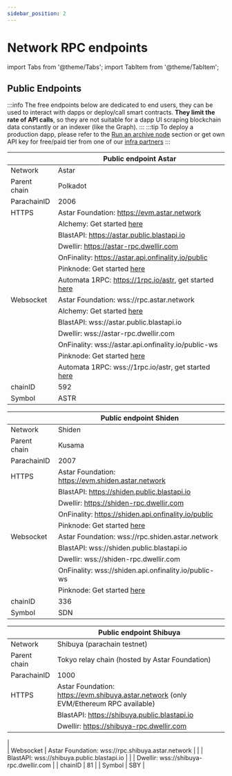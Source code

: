 ```yaml
---
sidebar_position: 2
---
```


# Network RPC endpoints

import Tabs from '@theme/Tabs';
import TabItem from '@theme/TabItem';

## Public Endpoints

:::info
The free endpoints below are dedicated to end users, they can be used to interact with dapps or deploy/call smart contracts.
<b>They limit the rate of API calls</b>, so they are not suitable for a dapp UI scraping blockchain data constantly or an indexer (like the Graph).
:::
:::tip
To deploy a production dapp, please refer to the [Run an archive node](/docs/nodes/archive-node/) section or get own API key for free/paid tier from one of our [infra partners](/docs/integrations/node-providers/)
:::

<Tabs>
<TabItem value="astar" label="Astar Network" default>

|   | Public endpoint Astar |
| --- | --- |
| Network | Astar |
| Parent chain | Polkadot |
| ParachainID | 2006 |
| HTTPS | Astar Foundation: https://evm.astar.network |
|         | Alchemy: Get started [here](https://www.alchemy.com/astar) |
|         | BlastAPI: https://astar.public.blastapi.io |
|         | Dwellir: https://astar-rpc.dwellir.com |
|         | OnFinality: https://astar.api.onfinality.io/public |
|         | Pinknode: Get started [here](https://www.pinknode.io/) |
|         | Automata 1RPC: https://1rpc.io/astr, get started [here](https://www.1rpc.io) |
| Websocket | Astar Foundation: wss://rpc.astar.network |
|           | Alchemy: Get started [here](https://www.alchemy.com/astar) |
|           | BlastAPI: wss://astar.public.blastapi.io |
|           | Dwellir: wss://astar-rpc.dwellir.com |
|           | OnFinality: wss://astar.api.onfinality.io/public-ws |
|           | Pinknode: Get started [here](https://www.pinknode.io/) |
|           | Automata 1RPC: wss://1rpc.io/astr, get started [here](https://www.1rpc.io) |
| chainID | 592 |
| Symbol | ASTR |

</TabItem>

<TabItem value="shiden" label="Shiden Network" default>

|   | Public endpoint Shiden |
| --- | --- |
| Network | Shiden |
| Parent chain | Kusama |
| ParachainID | 2007 |
| HTTPS | Astar Foundation: https://evm.shiden.astar.network |
|         | BlastAPI: https://shiden.public.blastapi.io |
|         | Dwellir: https://shiden-rpc.dwellir.com |
|         | OnFinality: https://shiden.api.onfinality.io/public |
|         | Pinknode: Get started [here](https://www.pinknode.io/) |
| Websocket |  Astar Foundation: wss://rpc.shiden.astar.network |
|           | BlastAPI: wss://shiden.public.blastapi.io |
|           | Dwellir: wss://shiden-rpc.dwellir.com |
|           | OnFinality: wss://shiden.api.onfinality.io/public-ws |
|           | Pinknode: Get started [here](https://www.pinknode.io/) |
| chainID | 336 |
| Symbol | SDN |

</TabItem>

<TabItem value="shibuya" label="Shibuya Network" default>

|   | Public endpoint Shibuya |
| --- | --- |
| Network | Shibuya (parachain testnet) |
| Parent chain | Tokyo relay chain (hosted by Astar Foundation) |
| ParachainID | 1000 |
| HTTPS | Astar Foundation: https://evm.shibuya.astar.network (only EVM/Ethereum RPC available) |
|         | BlastAPI: https://shibuya.public.blastapi.io |
|         | Dwellir: https://shibuya-rpc.dwellir.com |
|         
| Websocket | Astar Foundation: wss://rpc.shibuya.astar.network |
|           | BlastAPI: wss://shibuya.public.blastapi.io |
|           | Dwellir: wss://shibuya-rpc.dwellir.com |
| chainID | 81 |
| Symbol | SBY |

</TabItem>
</Tabs>